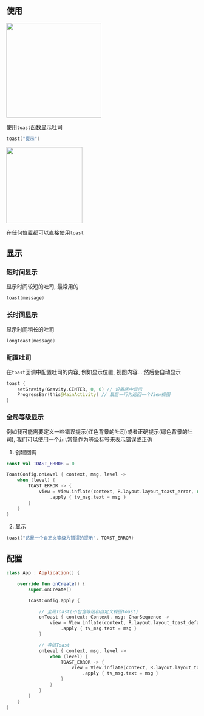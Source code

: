 ## 使用

<img src="https://i.loli.net/2021/08/14/R5Gg8kKBeTft9PL.gif" width="250"/>

使用`toast`函数显示吐司
```kotlin
toast("提示")
```

<img src="https://i.loli.net/2021/08/14/5PUJibaVXKW3yNL.png" width="200"/>

在任何位置都可以直接使用`toast`

## 显示

### 短时间显示

显示时间较短的吐司, 最常用的

```kotlin
toast(message)
```

### 长时间显示

显示时间稍长的吐司

```kotlin
longToast(message)
```

### 配置吐司

在`toast`回调中配置吐司的内容, 例如显示位置, 视图内容... 然后会自动显示

```kotlin
toast {
    setGravity(Gravity.CENTER, 0, 0) // 设置居中显示
    ProgressBar(this@MainActivity) // 最后一行为返回一个View视图
}
```

### 全局等级显示

例如我可能需要定义一些错误提示(红色背景的吐司)或者正确提示(绿色背景的吐司), 我们可以使用一个`int`常量作为等级标签来表示错误或正确

1) 创建回调

```kotlin
const val TOAST_ERROR = 0

ToastConfig.onLevel { context, msg, level ->
    when (level) {
        TOAST_ERROR -> {
            view = View.inflate(context, R.layout.layout_toast_error, null)
                .apply { tv_msg.text = msg }
        }
    }
}
```

2) 显示

```kotlin
toast("这是一个自定义等级为错误的提示", TOAST_ERROR)
```

## 配置

```kotlin
class App : Application() {

    override fun onCreate() {
        super.onCreate()

        ToastConfig.apply {

            // 全局Toast(不包含等级和自定义视图Toast)
            onToast { context: Context, msg: CharSequence ->
                view = View.inflate(context, R.layout.layout_toast_default, null)
                    .apply { tv_msg.text = msg }
            }

            // 等级Toast
            onLevel { context, msg, level ->
                when (level) {
                    TOAST_ERROR -> {
                        view = View.inflate(context, R.layout.layout_toast_error, null)
                            .apply { tv_msg.text = msg }
                    }
                }
            }
        }
    }
}
```